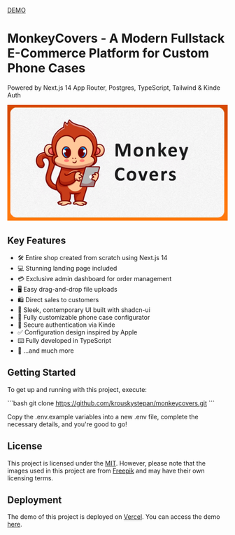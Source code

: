 [DEMO](https://monkeycovers.vercel.app)

# MonkeyCovers - A Modern Fullstack E-Commerce Platform for Custom Phone Cases

Powered by Next.js 14 App Router, Postgres, TypeScript, Tailwind & Kinde Auth

![Project Image](https://github.com/krouskystepan/monkeycovers/blob/main/public/thumbnail.png)

## Key Features

- 🛠️ Entire shop created from scratch using Next.js 14
- 💻 Stunning landing page included
- 💳 Exclusive admin dashboard for order management
- 🖥️ Easy drag-and-drop file uploads
- 🛍️ Direct sales to customers
- 🌟 Sleek, contemporary UI built with shadcn-ui
- 🛒 Fully customizable phone case configurator
- 🔑 Secure authentication via Kinde
- ✅ Configuration design inspired by Apple
- ⌨️ Fully developed in TypeScript
- 🎁 ...and much more

## Getting Started

To get up and running with this project, execute:

\`\`\`bash
git clone https://github.com/krouskystepan/monkeycovers.git
\`\`\`

Copy the .env.example variables into a new .env file, complete the necessary details, and you're good to go!

## License

This project is licensed under the [MIT](https://choosealicense.com/licenses/mit/). However, please note that the images used in this project are from [Freepik](https://www.freepik.com) and may have their own licensing terms.

## Deployment

The demo of this project is deployed on [Vercel](https://vercel.com). You can access the demo [here](https://monkeycovers.vercel.app).
